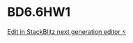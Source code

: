 # BD6.6HW1

[Edit in StackBlitz next generation editor ⚡️](https://stackblitz.com/~/github.com/SagarKhanra/BD6.6HW1)